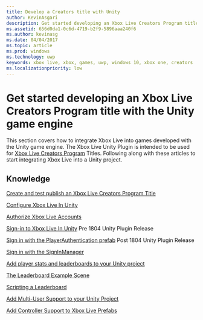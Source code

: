 ```yaml
---
title: Develop a Creators title with Unity
author: KevinAsgari
description: Get started developing an Xbox Live Creators Program title by using Unity
ms.assetid: 656d0da1-0c6d-4719-b2f9-5896aaa240f6
ms.author: kevinasg
ms.date: 04/04/2017
ms.topic: article
ms.prod: windows
ms.technology: uwp
keywords: xbox live, xbox, games, uwp, windows 10, xbox one, creators
ms.localizationpriority: low
---
```


# Get started developing an Xbox Live Creators Program title with the Unity game engine

This section covers how to integrate Xbox Live into games developed with the Unity game engine. The Xbox Live Unity Plugin is intended to be used for [Xbox Live Creators Program](../developer-program-overview.md#xbox-live-creators-program) Titles. Following along with these articles to start integrating Xbox Live into a Unity project.

## Knowledge

[Create and test publish an Xbox Live Creators Program Title](create-and-test-a-new-creators-title.md)

[Configure Xbox Live In Unity](configure-xbox-live-in-unity.md)

[Authorize Xbox Live Accounts](authorize-xbox-live-accounts.md)

[Sign-in to Xbox Live In Unity](sign-in-to-xbox-live-in-unity.md) Pre 1804 Unity Plugin Release

[Sign in with the PlayerAuthentication prefab](playerauthentication-prefab-sign-in.md)  Post 1804 Unity Plugin Release

[Sign in with the SignInManager](sign-in-manager.md)

[Add player stats and leaderboards to your Unity project](add-stats-and-leaderboards-in-unity.md)

[The Leaderboard Example Scene](setup-leaderboard-example-scene.md)

[Scripting a Leaderboard](unity-leaderboard-from-scratch.md)

[Add Multi-User Support to your Unity Project](add-multi-user-support.md)

[Add Controller Support to Xbox Live Prefabs](add-controller-support-to-xbox-live-prefabs.md)
